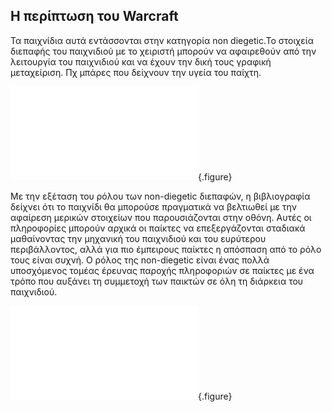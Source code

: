 ## Η περίπτωση του Warcraft

Τα παιχνίδια αυτά εντάσσονται στην κατηγορία non diegetic.To στοιχεία διεπαφής του παιχνιδιού με το χειριστή μπορούν να αφαιρεθούν από την λειτουργία του παιχνιδιού και να έχουν την δική τους γραφική μεταχείριση. Πχ μπάρες που δείχνουν την υγεία του παίχτη.

![](warcraft.md){.figure}

Με την εξέταση του ρόλου των non-diegetic διεπαφών, η βιβλιογραφία δείχνει ότι το παιχνίδι θα μπορούσε πραγματικά να βελτιωθεί με την αφαίρεση μερικών στοιχείων που παρουσιάζονται στην οθόνη. Αυτές οι πληροφορίες μπορούν αρχικά οι παίκτες να επεξεργάζονται σταδιακά μαθαίνοντας την μηχανική του παιχνιδιού και του ευρύτερου περιβάλλοντος, αλλά για πιο έμπειρους παίκτες η απόσπαση από το ρόλο τους είναι συχνή. Ο ρόλος της non-diegetic είναι ένας πολλά υποσχόμενος τομέας έρευνας παροχής πληροφοριών σε παίκτες με ένα τρόπο που αυξάνει τη συμμετοχή των παικτών σε όλη τη διάρκεια του παιχνιδιού. 

![](warcraft.md){.figure}
